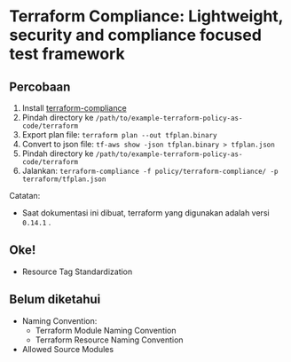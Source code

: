 # Terraform Compliance: Lightweight, security and compliance focused test framework

## Percobaan

1. Install [terraform-compliance](https://terraform-compliance.com/pages/installation/)
2. Pindah directory ke `/path/to/example-terraform-policy-as-code/terraform`
3. Export plan file: `terraform plan --out tfplan.binary`
4. Convert to json file: `tf-aws show -json tfplan.binary > tfplan.json`
5. Pindah directory ke `/path/to/example-terraform-policy-as-code/terraform`
6. Jalankan: `terraform-compliance -f policy/terraform-compliance/ -p terraform/tfplan.json`

Catatan: 
- Saat dokumentasi ini dibuat, terraform yang digunakan adalah versi `0.14.1` .

## Oke!

- Resource Tag Standardization

## Belum diketahui

- Naming Convention:
  - Terraform Module Naming Convention
  - Terraform Resource Naming Convention
- Allowed Source Modules
